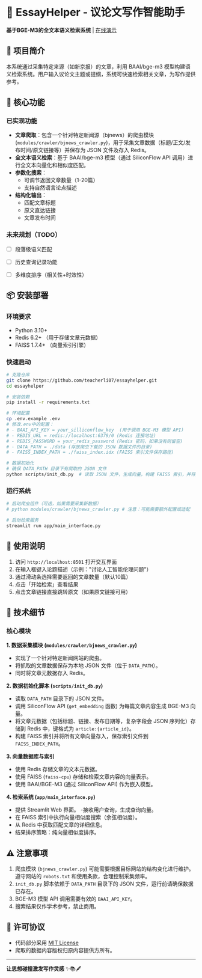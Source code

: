 # 📝 EssayHelper - 议论文写作智能助手

**基于BGE-M3的全文本语义检索系统** | [在线演示](https://essay.kongjiang.org/) 


## 🌟 项目简介
本系统通过采集特定来源（如新京报）的文章，利用 BAAI/bge-m3 模型构建语义检索系统。用户输入议论文主题或提纲，系统可快速检索相关文章，为写作提供参考。

## 🚀 核心功能
### 已实现功能
- **文章爬取**：包含一个针对特定新闻源（bjnews）的爬虫模块 (`modules/crawler/bjnews_crawler.py`)，用于采集文章数据（标题/正文/发布时间/原文链接等）并保存为 JSON 文件及存入 Redis。
- **全文本语义检索**：基于 BAAI/bge-m3 模型（通过 SiliconFlow API 调用）进行全文本向量化和相似度匹配。
- **参数化搜索**：
  - 可调节返回文章数量（1-20篇）
  - 支持自然语言论点描述
- **结构化输出**：
  - 匹配文章标题
  - 原文直达链接
  - 文章发布时间

### 未来规划（TODO）
- [ ] 段落级语义匹配
- [ ] 历史查询记录功能
- [ ] 多维度排序（相关性+时效性）


## 📦 安装部署

### 环境要求
- Python 3.10+
- Redis 6.2+ （用于存储文章元数据）
- FAISS 1.7.4+ （向量索引引擎）

### 快速启动
```bash
# 克隆仓库
git clone https://github.com/teacherli07/essayhelper.git
cd essayhelper

# 安装依赖
pip install -r requirements.txt

# 环境配置
cp .env.example .env
# 修改.env中的配置：
# - BAAI_API_KEY = your_silliconflow_key  (用于调用 BGE-M3 模型 API)
# - REDIS_URL = redis://localhost:6379/0 (Redis 连接地址)
# - REDIS_PASSWORD = your_redis_password (Redis 密码，如果没有则留空)
# - DATA_PATH = ./data (存放爬虫下载的 JSON 数据文件的目录)
# - FAISS_INDEX_PATH = ./faiss_index.idx (FAISS 索引文件保存路径)

# 数据初始化
# 确保 DATA_PATH 目录下有爬取的 JSON 文件
python scripts/init_db.py  # 读取 JSON 文件，生成向量，构建 FAISS 索引，并将元数据存入 Redis
```

### 运行系统
```bash
# 启动爬虫组件（可选，如果需要采集新数据）
# python modules/crawler/bjnews_crawler.py # 注意：可能需要额外配置或适配

# 启动检索服务
streamlit run app/main_interface.py
```

## 📖 使用说明
1. 访问 `http://localhost:8501` 打开交互界面
2. 在输入框键入论题描述（示例："讨论人工智能伦理问题"）
3. 通过滑动条选择需要返回的文章数量（默认10篇）
4. 点击「开始检索」查看结果
5. 点击文章链接直接跳转原文（如果原文链接可用）

## 🔧 技术细节
### 核心模块
**1. 数据采集模块 (`modules/crawler/bjnews_crawler.py`)**
- 实现了一个针对特定新闻网站的爬虫。
- 将抓取的文章数据保存为本地 JSON 文件（位于 `DATA_PATH`）。
- 同时将文章元数据存入 Redis。

**2. 数据初始化脚本 (`scripts/init_db.py`)**
- 读取 `DATA_PATH` 目录下的 JSON 文件。
- 调用 SiliconFlow API (`get_embedding` 函数) 为每篇文章内容生成 BGE-M3 向量。
- 将文章元数据（包括标题、链接、发布日期等，复杂字段会 JSON 序列化）存储到 Redis 中，键格式为 `article:{article_id}`。
- 构建 FAISS 索引并将所有文章向量存入，保存索引文件到 `FAISS_INDEX_PATH`。

**3. 向量数据库与索引**
- 使用 Redis 存储文章的文本元数据。
- 使用 FAISS (`faiss-cpu`) 存储和检索文章内容的向量表示。
- 使用 BAAI/BGE-M3 (通过 SiliconFlow API) 作为嵌入模型。

**4. 检索系统 (`app/main_interface.py`)**
- 提供 Streamlit Web 界面。
-接收用户查询，生成查询向量。
- 在 FAISS 索引中执行向量相似度搜索（余弦相似度）。
- 从 Redis 中获取匹配文章的详细信息。
- 结果排序策略：纯向量相似度排序。

## ⚠️ 注意事项
1. 爬虫模块 (`bjnews_crawler.py`) 可能需要根据目标网站的结构变化进行维护。遵守网站的 `robots.txt` 和使用条款，合理控制采集频率。
2. `init_db.py` 脚本依赖于 `DATA_PATH` 目录下的 JSON 文件，运行前请确保数据已存在。
3. BGE-M3 模型 API 调用需要有效的 `BAAI_API_KEY`。
4. 搜索结果仅作学术参考，禁止商用。

## 📜 许可协议
- 代码部分采用 [MIT License](LICENCE)
- 爬取的数据内容版权归原内容提供方所有。

---

**让思想碰撞激发写作灵感** ✨📚🖋️

